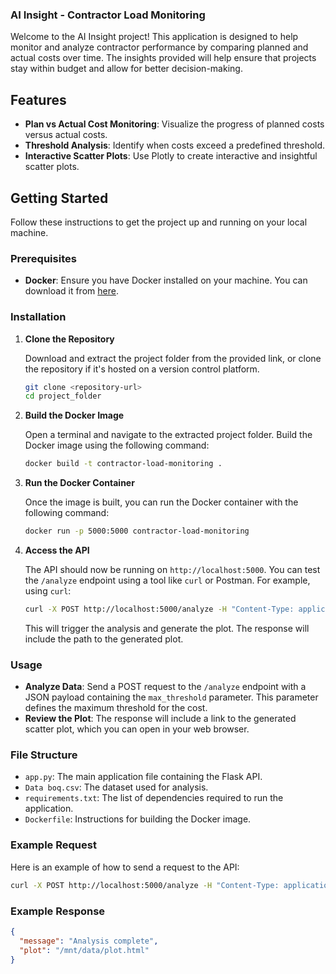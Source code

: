 ### AI Insight - Contractor Load Monitoring

Welcome to the AI Insight project! This application is designed to help monitor and analyze contractor performance by comparing planned and actual costs over time. The insights provided will help ensure that projects stay within budget and allow for better decision-making.

## Features

- **Plan vs Actual Cost Monitoring**: Visualize the progress of planned costs versus actual costs.
- **Threshold Analysis**: Identify when costs exceed a predefined threshold.
- **Interactive Scatter Plots**: Use Plotly to create interactive and insightful scatter plots.

## Getting Started

Follow these instructions to get the project up and running on your local machine.

### Prerequisites

- **Docker**: Ensure you have Docker installed on your machine. You can download it from [here](https://www.docker.com/products/docker-desktop).

### Installation

1. **Clone the Repository**

   Download and extract the project folder from the provided link, or clone the repository if it's hosted on a version control platform.

   ```bash
   git clone <repository-url>
   cd project_folder
   ```

2. **Build the Docker Image**

   Open a terminal and navigate to the extracted project folder. Build the Docker image using the following command:

   ```bash
   docker build -t contractor-load-monitoring .
   ```

3. **Run the Docker Container**

   Once the image is built, you can run the Docker container with the following command:

   ```bash
   docker run -p 5000:5000 contractor-load-monitoring
   ```

4. **Access the API**

   The API should now be running on `http://localhost:5000`. You can test the `/analyze` endpoint using a tool like `curl` or Postman. For example, using `curl`:

   ```bash
   curl -X POST http://localhost:5000/analyze -H "Content-Type: application/json" -d '{"max_threshold": 20000000}'
   ```

   This will trigger the analysis and generate the plot. The response will include the path to the generated plot.

### Usage

- **Analyze Data**: Send a POST request to the `/analyze` endpoint with a JSON payload containing the `max_threshold` parameter. This parameter defines the maximum threshold for the cost.
- **Review the Plot**: The response will include a link to the generated scatter plot, which you can open in your web browser.

### File Structure

- `app.py`: The main application file containing the Flask API.
- `Data boq.csv`: The dataset used for analysis.
- `requirements.txt`: The list of dependencies required to run the application.
- `Dockerfile`: Instructions for building the Docker image.

### Example Request

Here is an example of how to send a request to the API:

```bash
curl -X POST http://localhost:5000/analyze -H "Content-Type: application/json" -d '{"max_threshold": 20000000}'
```

### Example Response

```json
{
  "message": "Analysis complete",
  "plot": "/mnt/data/plot.html"
}
```
